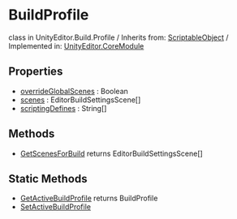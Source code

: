 # BuildProfile
class in UnityEditor.Build.Profile
 / Inherits from: <a href="https://docs.unity3d.com/6000.1/Documentation/ScriptReference/ScriptableObject.html">ScriptableObject</a> / Implemented in: <a href="https://docs.unity3d.com/6000.1/Documentation/ScriptReference/UnityEditor.CoreModule.html">UnityEditor.CoreModule</a>

## Properties
- <a href="https://docs.unity3d.com/6000.1/Documentation/ScriptReference/BuildProfile-overrideGlobalScenes.html">overrideGlobalScenes</a> : Boolean
- <a href="https://docs.unity3d.com/6000.1/Documentation/ScriptReference/BuildProfile-scenes.html">scenes</a> : EditorBuildSettingsScene[]
- <a href="https://docs.unity3d.com/6000.1/Documentation/ScriptReference/BuildProfile-scriptingDefines.html">scriptingDefines</a> : String[]

## Methods
- <a href="https://docs.unity3d.com/6000.1/Documentation/ScriptReference/BuildProfile.GetScenesForBuild.html">GetScenesForBuild</a> returns EditorBuildSettingsScene[]

## Static Methods
- <a href="https://docs.unity3d.com/6000.1/Documentation/ScriptReference/BuildProfile.GetActiveBuildProfile.html">GetActiveBuildProfile</a> returns BuildProfile
- <a href="https://docs.unity3d.com/6000.1/Documentation/ScriptReference/BuildProfile.SetActiveBuildProfile.html">SetActiveBuildProfile</a>
